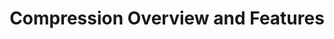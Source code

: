 ---
title: "Compression Overview and Features"
layout: single
permalink: /compression/
toc: true
toc_label: "Contents"
---